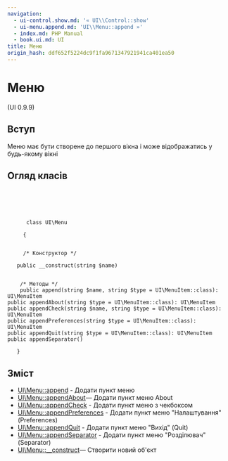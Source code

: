 ```yaml
---
navigation:
  - ui-control.show.md: '« UI\\Control::show'
  - ui-menu.append.md: 'UI\\Menu::append »'
  - index.md: PHP Manual
  - book.ui.md: UI
title: Меню
origin_hash: ddf652f5224dc9f1fa9671347921941ca401ea50
---
```

# Меню

(UI 0.9.9)

## Вступ

Меню має бути створене до першого вікна і може відображатись у будь-якому вікні

## Огляд класів

```classsynopsis



    
     
      class UI\Menu
     
     {


     /* Конструктор */
    
   public __construct(string $name)


    /* Методы */
    public append(string $name, string $type = UI\MenuItem::class): UI\MenuItem
public appendAbout(string $type = UI\MenuItem::class): UI\MenuItem
public appendCheck(string $name, string $type = UI\MenuItem::class): UI\MenuItem
public appendPreferences(string $type = UI\MenuItem::class): UI\MenuItem
public appendQuit(string $type = UI\MenuItem::class): UI\MenuItem
public appendSeparator()

   }
```

## Зміст

-   [UI\\Menu::append](ui-menu.append.md) \- Додати пункт меню
-   [UI\\Menu::appendAbout](ui-menu.appendabout.md)— Додати пункт меню About
-   [UI\\Menu::appendCheck](ui-menu.appendcheck.md) \- Додати пункт меню з чекбоксом
-   [UI\\Menu::appendPreferences](ui-menu.appendpreferences.md) - Додати пункт меню "Налаштування" (Preferences)
-   [UI\\Menu::appendQuit](ui-menu.appendquit.md) - Додати пункт меню "Вихід" (Quit)
-   [UI\\Menu::appendSeparator](ui-menu.appendseparator.md) - Додати пункт меню "Розділювач" (Separator)
-   [UI\\Menu::\_\_construct](ui-menu.construct.md)— Створити новий об'єкт
